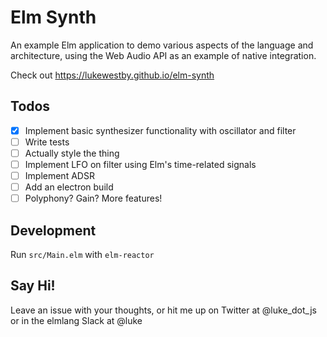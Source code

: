 # Elm Synth
An example Elm application to demo various aspects of the language
and architecture, using the Web Audio API as an example of native
integration.

Check out https://lukewestby.github.io/elm-synth

## Todos
- [x] Implement basic synthesizer functionality with oscillator and
  filter
- [ ] Write tests
- [ ] Actually style the thing
- [ ] Implement LFO on filter using Elm's time-related signals
- [ ] Implement ADSR
- [ ] Add an electron build
- [ ] Polyphony? Gain? More features!

## Development
Run `src/Main.elm` with `elm-reactor`

## Say Hi!
Leave an issue with your thoughts, or hit me up on Twitter at
@luke_dot_js or in the elmlang Slack at @luke
